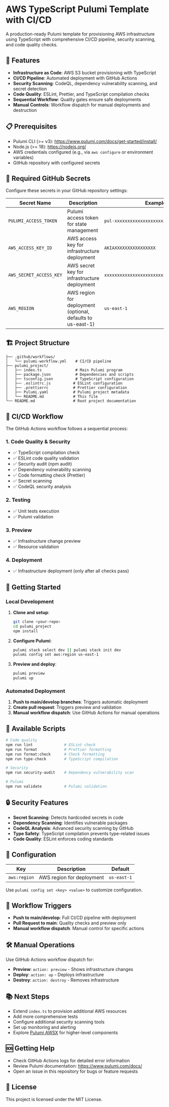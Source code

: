  # AWS TypeScript Pulumi Template with CI/CD

A production-ready Pulumi template for provisioning AWS infrastructure using TypeScript with comprehensive CI/CD pipeline, security scanning, and code quality checks.

## 🚀 Features

- **Infrastructure as Code**: AWS S3 bucket provisioning with TypeScript
- **CI/CD Pipeline**: Automated deployment with GitHub Actions
- **Security Scanning**: CodeQL, dependency vulnerability scanning, and secret detection
- **Code Quality**: ESLint, Prettier, and TypeScript compilation checks
- **Sequential Workflow**: Quality gates ensure safe deployments
- **Manual Controls**: Workflow dispatch for manual deployments and destruction

## 📋 Prerequisites

- Pulumi CLI (>= v3): https://www.pulumi.com/docs/get-started/install/
- Node.js (>= 18): https://nodejs.org/
- AWS credentials configured (e.g., via `aws configure` or environment variables)
- GitHub repository with configured secrets

## 🔧 Required GitHub Secrets

Configure these secrets in your GitHub repository settings:

| Secret Name | Description | Example |
|-------------|-------------|---------|
| `PULUMI_ACCESS_TOKEN` | Pulumi access token for state management | `pul-xxxxxxxxxxxxxxxxxxxx` |
| `AWS_ACCESS_KEY_ID` | AWS access key for infrastructure deployment | `AKIAXXXXXXXXXXXXXXXX` |
| `AWS_SECRET_ACCESS_KEY` | AWS secret key for infrastructure deployment | `xxxxxxxxxxxxxxxxxxxxxxxxxxxxxxxxxxxxxxxx` |
| `AWS_REGION` | AWS region for deployment (optional, defaults to us-east-1) | `us-east-1` |

## 🏗️ Project Structure

```
├── .github/workflows/
│   └── pulumi-workflow.yml    # CI/CD pipeline
├── pulumi_project/
│   ├── index.ts               # Main Pulumi program
│   ├── package.json           # Dependencies and scripts
│   ├── tsconfig.json          # TypeScript configuration
│   ├── .eslintrc.js          # ESLint configuration
│   ├── .prettierrc           # Prettier configuration
│   ├── Pulumi.yaml           # Pulumi project metadata
│   └── README.md             # This file
└── README.md                 # Root project documentation
```

## 🔄 CI/CD Workflow

The GitHub Actions workflow follows a sequential process:

### 1. Code Quality & Security
- ✅ TypeScript compilation check
- ✅ ESLint code quality validation
- ✅ Security audit (npm audit)
- ✅ Dependency vulnerability scanning
- ✅ Code formatting check (Prettier)
- ✅ Secret scanning
- ✅ CodeQL security analysis

### 2. Testing
- ✅ Unit tests execution
- ✅ Pulumi validation

### 3. Preview
- ✅ Infrastructure change preview
- ✅ Resource validation

### 4. Deployment
- ✅ Infrastructure deployment (only after all checks pass)

## 🚀 Getting Started

### Local Development

1. **Clone and setup**:
   ```bash
   git clone <your-repo>
   cd pulumi_project
   npm install
   ```

2. **Configure Pulumi**:
   ```bash
   pulumi stack select dev || pulumi stack init dev
   pulumi config set aws:region us-east-1
   ```

3. **Preview and deploy**:
   ```bash
   pulumi preview
   pulumi up
   ```

### Automated Deployment

1. **Push to main/develop branches**: Triggers automatic deployment
2. **Create pull request**: Triggers preview and validation
3. **Manual workflow dispatch**: Use GitHub Actions for manual operations

## 📝 Available Scripts

```bash
# Code quality
npm run lint              # ESLint check
npm run format            # Prettier formatting
npm run format:check      # Check formatting
npm run type-check        # TypeScript compilation

# Security
npm run security-audit    # Dependency vulnerability scan

# Pulumi
npm run validate          # Pulumi validation
```

## 🔒 Security Features

- **Secret Scanning**: Detects hardcoded secrets in code
- **Dependency Scanning**: Identifies vulnerable packages
- **CodeQL Analysis**: Advanced security scanning by GitHub
- **Type Safety**: TypeScript compilation prevents type-related issues
- **Code Quality**: ESLint enforces coding standards

## 🎯 Configuration

| Key | Description | Default |
|-----|-------------|---------|
| `aws:region` | AWS region for deployment | `us-east-1` |

Use `pulumi config set <key> <value>` to customize configuration.

## 🔄 Workflow Triggers

- **Push to main/develop**: Full CI/CD pipeline with deployment
- **Pull Request to main**: Quality checks and preview only
- **Manual workflow dispatch**: Manual control for specific actions

## 🛠️ Manual Operations

Use GitHub Actions workflow dispatch for:

- **Preview**: `action: preview` - Shows infrastructure changes
- **Deploy**: `action: up` - Deploys infrastructure
- **Destroy**: `action: destroy` - Removes infrastructure

## 📚 Next Steps

- Extend `index.ts` to provision additional AWS resources
- Add more comprehensive tests
- Configure additional security scanning tools
- Set up monitoring and alerting
- Explore [Pulumi AWSX](https://www.pulumi.com/docs/reference/pkg/awsx/) for higher-level components

## 🆘 Getting Help

- Check GitHub Actions logs for detailed error information
- Review Pulumi documentation: https://www.pulumi.com/docs/
- Open an issue in this repository for bugs or feature requests

## 📄 License

This project is licensed under the MIT License.